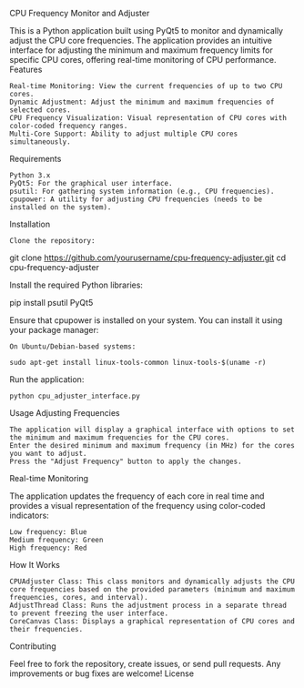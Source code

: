 CPU Frequency Monitor and Adjuster

This is a Python application built using PyQt5 to monitor and dynamically adjust the CPU core frequencies. The application provides an intuitive interface for adjusting the minimum and maximum frequency limits for specific CPU cores, offering real-time monitoring of CPU performance.
Features

    Real-time Monitoring: View the current frequencies of up to two CPU cores.
    Dynamic Adjustment: Adjust the minimum and maximum frequencies of selected cores.
    CPU Frequency Visualization: Visual representation of CPU cores with color-coded frequency ranges.
    Multi-Core Support: Ability to adjust multiple CPU cores simultaneously.

Requirements

    Python 3.x
    PyQt5: For the graphical user interface.
    psutil: For gathering system information (e.g., CPU frequencies).
    cpupower: A utility for adjusting CPU frequencies (needs to be installed on the system).

Installation

    Clone the repository:

git clone https://github.com/yourusername/cpu-frequency-adjuster.git
cd cpu-frequency-adjuster

Install the required Python libraries:

pip install psutil PyQt5

Ensure that cpupower is installed on your system. You can install it using your package manager:

    On Ubuntu/Debian-based systems:

    sudo apt-get install linux-tools-common linux-tools-$(uname -r)

Run the application:

    python cpu_adjuster_interface.py

Usage
Adjusting Frequencies

    The application will display a graphical interface with options to set the minimum and maximum frequencies for the CPU cores.
    Enter the desired minimum and maximum frequency (in MHz) for the cores you want to adjust.
    Press the "Adjust Frequency" button to apply the changes.

Real-time Monitoring

The application updates the frequency of each core in real time and provides a visual representation of the frequency using color-coded indicators:

    Low frequency: Blue
    Medium frequency: Green
    High frequency: Red

How It Works

    CPUAdjuster Class: This class monitors and dynamically adjusts the CPU core frequencies based on the provided parameters (minimum and maximum frequencies, cores, and interval).
    AdjustThread Class: Runs the adjustment process in a separate thread to prevent freezing the user interface.
    CoreCanvas Class: Displays a graphical representation of CPU cores and their frequencies.

Contributing

Feel free to fork the repository, create issues, or send pull requests. Any improvements or bug fixes are welcome!
License
